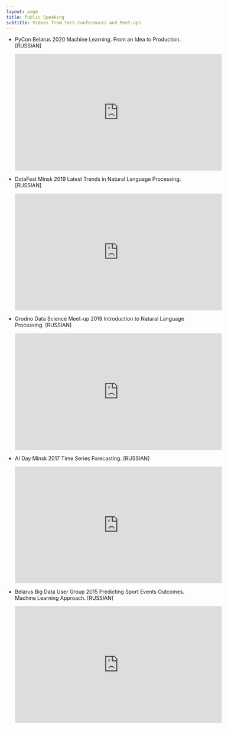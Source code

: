 ```yaml
---
layout: page
title: Public Speaking
subtitle: Videos from Tech Conferences and Meet-ups
---
```


- PyCon Belarus 2020
  Machine Learning. From an Idea to Production. [RUSSIAN]
  
    <div id="html1">
    <iframe width="560" height="315" src="https://www.youtube.com/embed/c4aob-f0lGk"
    frameborder="0"
    allow="accelerometer; autoplay; encrypted-media; gyroscope; picture-in-picture"
    allowfullscreen>
    </iframe>
    </div>
  
- DataFest Minsk 2019
  Latest Trends in Natural Language Processing. [RUSSIAN]
  
    <div id="html2">
    <iframe width="560" height="315" src="https://www.youtube.com/embed/7T421QejHUM"
    frameborder="0"
    allow="accelerometer; autoplay; encrypted-media; gyroscope; picture-in-picture"
    allowfullscreen>
    </iframe>
    </div>

- Grodno Data Science Meet-up 2019
  Introduction to Natural Language Processing. [RUSSIAN]
  
    <div id="html2">
    <iframe width="560" height="315" src="https://www.youtube.com/embed/mCXL8Vh7C5k"
    frameborder="0"
    allow="accelerometer; autoplay; encrypted-media; gyroscope; picture-in-picture"
    allowfullscreen>
    </iframe>
    </div>

- AI Day Minsk 2017
  Time Series Forecasting. [RUSSIAN]
  
    <div id="html2">
    <iframe width="560" height="315" src="https://www.youtube.com/embed/u5P-zpAF07k"
    frameborder="0"
    allow="accelerometer; autoplay; encrypted-media; gyroscope; picture-in-picture"
    allowfullscreen>
    </iframe>
    </div>

- Belarus Big Data User Group 2015
  Predicting Sport Events Outcomes. Machine Learning Approach. [RUSSIAN]
  
    <div id="html2">
    <iframe width="560" height="315" src="https://www.youtube.com/embed/YJPNb0ocDW0"
    frameborder="0"
    allow="accelerometer; autoplay; encrypted-media; gyroscope; picture-in-picture"
    allowfullscreen>
    </iframe>
    </div>
